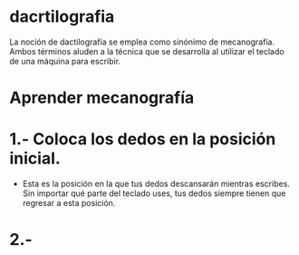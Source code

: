 # dacrtilografia

La noción de dactilografía se emplea como sinónimo de mecanografía. Ambos términos aluden a la técnica que se desarrolla al utilizar el teclado de una máquina para escribir.

# Aprender mecanografía

# 1.- Coloca los dedos en la posición inicial. 
* Esta es la posición en la que tus dedos descansarán mientras escribes. Sin importar qué parte del teclado uses, tus dedos siempre tienen que regresar a esta posición.
# 2.- 